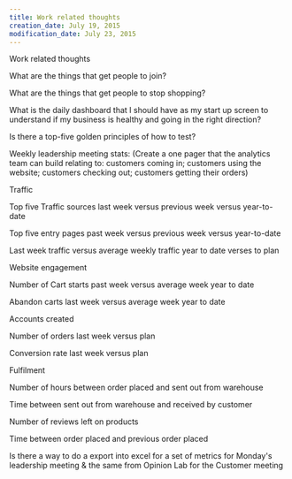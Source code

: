 ```yaml
---
title: Work related thoughts
creation_date: July 19, 2015
modification_date: July 23, 2015
---
```



Work related thoughts

What are the things that get people to join? 

What are the things that get people to stop shopping?

What is the daily dashboard that I should have as my start up screen to understand if my business is healthy and going in the right direction?

Is there a top-five golden principles of how to test?

Weekly leadership meeting stats:
(Create a one pager that the analytics team can build relating to: customers coming in; customers using the website; customers checking out; customers getting their orders)

Traffic 

Top five Traffic sources last week versus previous week versus year-to-date

Top five entry pages past week versus previous week versus year-to-date

Last week traffic versus average weekly traffic year to date verses to plan

Website engagement 

Number of Cart starts past week versus average week year to date

Abandon carts last week versus average week year to date

Accounts created

Number of orders last week versus plan

Conversion rate last week versus plan

Fulfilment 

Number of hours between order placed and sent out from warehouse

Time between sent out from warehouse and received by customer

 Number of reviews left on products

Time between order placed and previous order placed

Is there a way to do a export into excel for a set of metrics for Monday's leadership meeting & the same from Opinion Lab for the Customer meeting 

 

